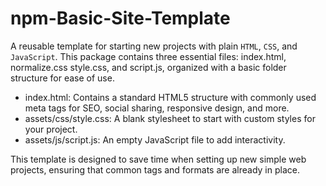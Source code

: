 ﻿# npm-Basic-Site-Template
A reusable template for starting new projects with plain `HTML`, `CSS`, and `JavaScript`. This package contains three essential files: index.html, normalize.css style.css, and script.js, organized with a basic folder structure for ease of use.

- index.html: Contains a standard HTML5 structure with commonly used meta tags for SEO, social sharing, responsive design, and more.
- assets/css/style.css: A blank stylesheet to start with custom styles for your project.
- assets/js/script.js: An empty JavaScript file to add interactivity.

This template is designed to save time when setting up new simple web projects, ensuring that common tags and formats are already in place.
